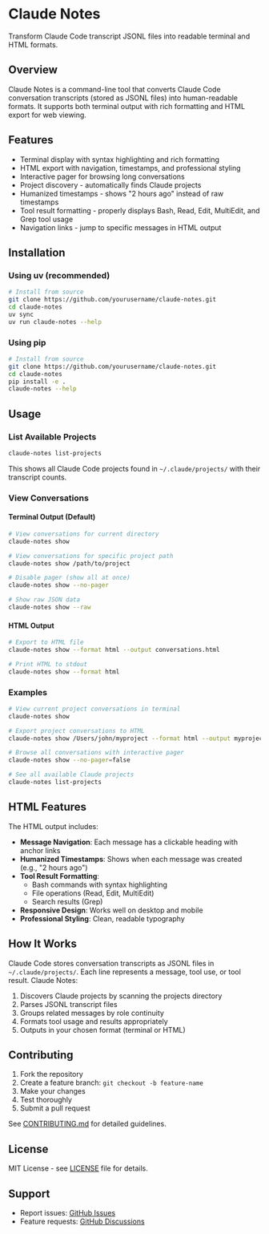 # Claude Notes

Transform Claude Code transcript JSONL files into readable terminal and HTML formats.

## Overview

Claude Notes is a command-line tool that converts Claude Code conversation transcripts (stored as JSONL files) into human-readable formats. It supports both terminal output with rich formatting and HTML export for web viewing.

## Features

- Terminal display with syntax highlighting and rich formatting
- HTML export with navigation, timestamps, and professional styling
- Interactive pager for browsing long conversations
- Project discovery - automatically finds Claude projects
- Humanized timestamps - shows "2 hours ago" instead of raw timestamps
- Tool result formatting - properly displays Bash, Read, Edit, MultiEdit, and Grep tool usage
- Navigation links - jump to specific messages in HTML output

## Installation

### Using uv (recommended)

```bash
# Install from source
git clone https://github.com/yourusername/claude-notes.git
cd claude-notes
uv sync
uv run claude-notes --help
```

### Using pip

```bash
# Install from source
git clone https://github.com/yourusername/claude-notes.git
cd claude-notes
pip install -e .
claude-notes --help
```

## Usage

### List Available Projects

```bash
claude-notes list-projects
```

This shows all Claude Code projects found in `~/.claude/projects/` with their transcript counts.

### View Conversations

#### Terminal Output (Default)

```bash
# View conversations for current directory
claude-notes show

# View conversations for specific project path
claude-notes show /path/to/project

# Disable pager (show all at once)
claude-notes show --no-pager

# Show raw JSON data
claude-notes show --raw
```

#### HTML Output

```bash
# Export to HTML file
claude-notes show --format html --output conversations.html

# Print HTML to stdout
claude-notes show --format html
```

### Examples

```bash
# View current project conversations in terminal
claude-notes show

# Export project conversations to HTML
claude-notes show /Users/john/myproject --format html --output myproject-conversations.html

# Browse all conversations with interactive pager
claude-notes show --no-pager=false

# See all available Claude projects
claude-notes list-projects
```

## HTML Features

The HTML output includes:

- **Message Navigation**: Each message has a clickable heading with anchor links
- **Humanized Timestamps**: Shows when each message was created (e.g., "2 hours ago")
- **Tool Result Formatting**: 
  - Bash commands with syntax highlighting
  - File operations (Read, Edit, MultiEdit)
  - Search results (Grep)
- **Responsive Design**: Works well on desktop and mobile
- **Professional Styling**: Clean, readable typography

## How It Works

Claude Code stores conversation transcripts as JSONL files in `~/.claude/projects/`. Each line represents a message, tool use, or tool result. Claude Notes:

1. Discovers Claude projects by scanning the projects directory
2. Parses JSONL transcript files 
3. Groups related messages by role continuity
4. Formats tool usage and results appropriately
5. Outputs in your chosen format (terminal or HTML)

## Contributing

1. Fork the repository
2. Create a feature branch: `git checkout -b feature-name`
3. Make your changes
4. Test thoroughly
5. Submit a pull request

See [CONTRIBUTING.md](CONTRIBUTING.md) for detailed guidelines.

## License

MIT License - see [LICENSE](LICENSE) file for details.

## Support

- Report issues: [GitHub Issues](https://github.com/yourusername/claude-notes/issues)
- Feature requests: [GitHub Discussions](https://github.com/yourusername/claude-notes/discussions)